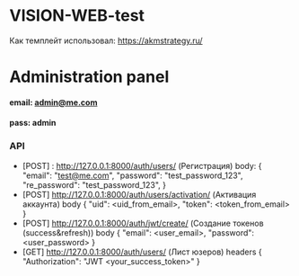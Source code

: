 # VISION-WEB-test

Как темплейт использовал: https://akmstrategy.ru/

# Administration panel
#### email: admin@me.com
#### pass: admin

### API
 - [POST] : http://127.0.0.1:8000/auth/users/ (Регистрация)
     body: {
        "email": "test@me.com",
        "password": "test_password_123",
        "re_password": "test_password_123",
     }
 - [POST] http://127.0.0.1:8000/auth/users/activation/ (Активация аккаунта)
    body {
        "uid": <uid_from_email>,
        "token": <token_from_email>
    }
 - [POST] http://127.0.0.1:8000/auth/jwt/create/ (Создание токенов (success&refresh))
    body {
        "email": <user_email>,
        "password": <user_password>
    }
 -  [GET] http://127.0.0.1:8000/auth/users/ (Лист юзеров)
    headers {
        "Authorization": "JWT <your_success_token>"
    }
